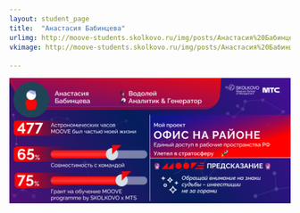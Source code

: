 ```yaml
---
layout: student_page
title:  "Анастасия Бабинцева"
urlimg: http://moove-students.skolkovo.ru/img/posts/Анастасия%20Бабинцева.png
vkimage: http://moove-students.skolkovo.ru/img/posts/Анастасия%20Бабинцева.png

---
```

<img class="img-fluid" src="/img/posts/Анастасия Бабинцева.png" alt="moove-2">
